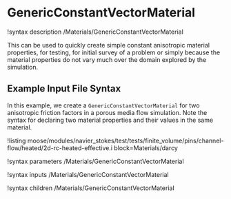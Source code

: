 # GenericConstantVectorMaterial

!syntax description /Materials/GenericConstantVectorMaterial

This can be used to quickly create simple constant anisotropic material properties, for testing,
for initial survey of a problem or simply because the material properties do not vary much over the
domain explored by the simulation.

## Example Input File Syntax

In this example, we create a `GenericConstantVectorMaterial` for two anisotropic friction factors in a porous media flow simulation.
Note the syntax for declaring two material properties and their values in the same material.

!listing moose/modules/navier_stokes/test/tests/finite_volume/pins/channel-flow/heated/2d-rc-heated-effective.i block=Materials/darcy

!syntax parameters /Materials/GenericConstantVectorMaterial

!syntax inputs /Materials/GenericConstantVectorMaterial

!syntax children /Materials/GenericConstantVectorMaterial
